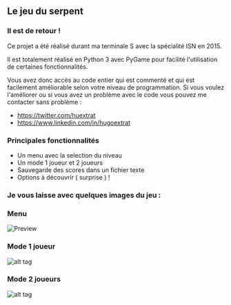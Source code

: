 ## Le jeu du serpent

### Il est de retour !

Ce projet a été réalisé durant ma terminale S avec la spécialité ISN en 2015.

Il est totalement réalisé en Python 3 avec PyGame pour facilité l'utilisation de certaines fonctionnalités.

Vous avez donc accès au code entier qui est commenté et qui est facilement améliorable selon votre niveau de programmation. 
Si vous voulez l'améliorer ou si vous avez un problème avec le code vous pouvez me contacter sans problème :
- https://twitter.com/huextrat
- https://www.linkedin.com/in/hugoextrat

### Principales fonctionnalités

- Un menu avec la selection du niveau
- Un mode 1 joueur et 2 joueurs
- Sauvegarde des scores dans un fichier texte
- Options à découvrir ( surprise ) !

### Je vous laisse avec quelques images du jeu :

### Menu

![Preview](http://i.imgur.com/zFMtwSM.png)

### Mode 1 joueur

![alt tag](http://i.imgur.com/XrxpHWp.png)

### Mode 2 joueurs

![alt tag](http://i.imgur.com/Q9ednzd.png)
